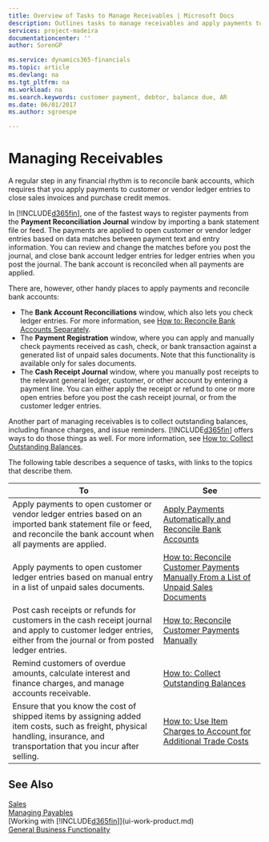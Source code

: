 ```yaml
---
title: Overview of Tasks to Manage Receivables | Microsoft Docs
description: Outlines tasks to manage receivables and apply payments to customer or vendor ledger entries.
services: project-madeira
documentationcenter: ''
author: SorenGP

ms.service: dynamics365-financials
ms.topic: article
ms.devlang: na
ms.tgt_pltfrm: na
ms.workload: na
ms.search.keywords: customer payment, debtor, balance due, AR
ms.date: 06/01/2017
ms.author: sgroespe

---
```

# Managing Receivables
A regular step in any financial rhythm is to reconcile bank accounts, which requires that you apply payments to customer or vendor ledger entries to close sales invoices and purchase credit memos.  

In [!INCLUDE[d365fin](includes/d365fin_md.md)], one of the fastest ways to register payments from the **Payment Reconciliation Journal** window by importing a bank statement file or feed. The payments are applied to open customer or vendor ledger entries based on data matches between payment text and entry information. You can review and change the matches before you post the journal, and close bank account ledger entries for ledger entries when you post the journal. The bank account is reconciled when all payments are applied.

There are, however, other handy places to apply payments and reconcile bank accounts:  

* The **Bank Account Reconciliations** window, which also lets you check ledger entries. For more information, see [How to: Reconcile Bank Accounts Separately](bank-how-reconcile-bank-accounts-separately.md).  
* The **Payment Registration** window, where you can apply and manually check payments received as cash, check, or bank transaction against a generated list of unpaid sales documents. Note that this functionality is available only for sales documents.  
* The **Cash Receipt Journal** window, where you manually post receipts to the relevant general ledger, customer, or other account by entering a payment line. You can either apply the receipt or refund to one or more open entries before you post the cash receipt journal, or from the customer ledger entries.  

Another part of managing receivables is to collect outstanding balances, including finance charges, and issue reminders. [!INCLUDE[d365fin](includes/d365fin_md.md)] offers ways to do those things as well. For more information, see [How to: Collect Outstanding Balances](receivables-collect-outstanding-balances.md).  

The following table describes a sequence of tasks, with links to the topics that describe them.  

| To | See |
| --- | --- |
| Apply payments to open customer or vendor ledger entries based on an imported bank statement file or feed, and reconcile the bank account when all payments are applied. |[Apply Payments Automatically and Reconcile Bank Accounts](receivables-apply-payments-auto-reconcile-bank-accounts.md) |
| Apply payments to open customer ledger entries based on manual entry in a list of unpaid sales documents. |[How to: Reconcile Customer Payments Manually From a List of Unpaid Sales Documents](receivables-how-reconcile-customer-payments-list-unpaid-sales-documents.md) |
| Post cash receipts or refunds for customers in the cash receipt journal and apply to customer ledger entries, either from the journal or from posted ledger entries. |[How to: Reconcile Customer Payments Manually](receivables-how-apply-sales-transactions-manually.md) |
| Remind customers of overdue amounts, calculate interest and finance charges, and manage accounts receivable. |[How to: Collect Outstanding Balances](receivables-collect-outstanding-balances.md) |
|Ensure that you know the cost of shipped items by assigning added item costs, such as freight, physical handling, insurance, and transportation that you incur after selling.|[How to: Use Item Charges to Account for Additional Trade Costs](payables-how-assign-item-charges.md)|
## See Also
[Sales](sales-manage-sales.md)  
[Managing Payables](payables-manage-payables.md)  
[Working with [!INCLUDE[d365fin](includes/d365fin_md.md)]](ui-work-product.md)  
[General Business Functionality](ui-across-business-areas.md)
